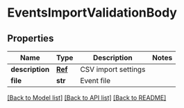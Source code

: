 # EventsImportValidationBody

## Properties
Name | Type | Description | Notes
------------ | ------------- | ------------- | -------------
**description** | [**Ref**](Ref.md) | CSV import settings | 
**file** | **str** | Event file | 

[[Back to Model list]](../README.md#documentation-for-models) [[Back to API list]](../README.md#documentation-for-api-endpoints) [[Back to README]](../README.md)

